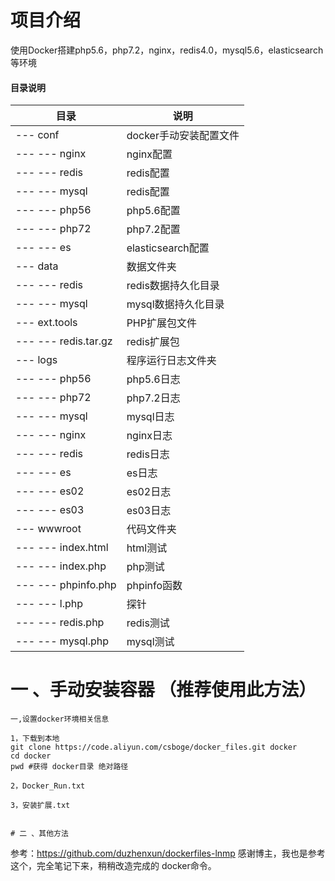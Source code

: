 # 项目介绍
使用Docker搭建php5.6，php7.2，nginx，redis4.0，mysql5.6，elasticsearch等环境

#### 目录说明
目录 | 说明
---|---
--- conf | docker手动安装配置文件
--- --- nginx | nginx配置
--- --- redis | redis配置
--- --- mysql | redis配置
--- --- php56 | php5.6配置
--- --- php72 | php7.2配置
--- --- es | elasticsearch配置
--- data | 数据文件夹
--- --- redis | redis数据持久化目录
--- --- mysql | mysql数据持久化目录
--- ext.tools | PHP扩展包文件
--- --- redis.tar.gz | redis扩展包
--- logs | 程序运行日志文件夹
--- --- php56 | php5.6日志
--- --- php72 | php7.2日志
--- --- mysql | mysql日志
--- --- nginx | nginx日志
--- --- redis | redis日志
--- --- es   | es日志
--- --- es02 | es02日志
--- --- es03 | es03日志
--- wwwroot | 代码文件夹
--- --- index.html | html测试
--- --- index.php  | php测试
--- --- phpinfo.php | phpinfo函数
--- --- l.php      | 探针
--- --- redis.php | redis测试
--- --- mysql.php | mysql测试


# 一 、手动安装容器 （推荐使用此方法）
````
一,设置docker环境相关信息

1，下载到本地
git clone https://code.aliyun.com/csboge/docker_files.git docker
cd docker
pwd #获得 docker目录 绝对路径

2，Docker_Run.txt

3，安装扩展.txt


# 二 、其他方法
````
参考：https://github.com/duzhenxun/dockerfiles-lnmp
感谢博主，我也是参考这个，完全笔记下来，稍稍改造完成的 docker命令。
